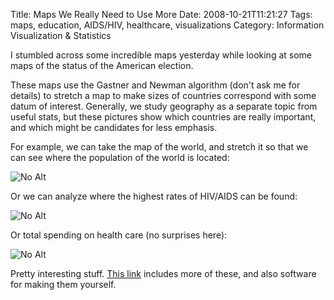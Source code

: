 Title: Maps We Really Need to Use More
Date: 2008-10-21T11:21:27
Tags: maps, education, AIDS/HIV, healthcare, visualizations
Category: Information Visualization & Statistics

I stumbled across some incredible maps yesterday while looking at some maps of the status of the American election. 

These maps use the Gastner and Newman algorithm (don't ask me for details) to stretch a map to make sizes of countries correspond with some datum of interest. Generally, we study geography as a separate topic from useful stats, but these pictures show which countries are really important, and which might be candidates for less emphasis.

For example, we can take the map of the world, and stretch it so that we can see where the population of the world is located:

![No Alt]({filename}/images/population800x400.png)

Or we can analyze where the highest rates of HIV/AIDS can be found:

![No Alt]({filename}/images/hiv800x400.png)

Or total spending on health care (no surprises here):

![No Alt]({filename}/images/healthcare800x400.png)

Pretty interesting stuff. <a href="http://www-personal.umich.edu/~mejn/cartograms/">This link</a> includes more of these, and also software for making them yourself.
